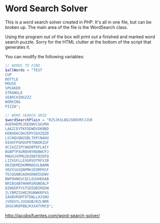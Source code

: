 # Word Search Solver

This is a word search solver created in PHP. It's all in one file, but can be broken up. The main area of the file is the WordSearch class.

Using the program out of the box will print out a finished and marked word search puzzle. Sorry for the HTML clutter at the bottom of the script that generates it.

You can modify the following variables:
```php
// WORDS TO FIND
$allWords = "TEST
CUP
BOTTLE
MOUSE
SPEAKER
STRANGLE
SEARCHINGZZZ
WORKING
PIZZA";

// WORD SEARCH GRID
$wordSearchPlain = "RZSJKSLBQJSRDVRFJJSR
AUERHEMSJDEDWVCGGVRH
LAAZCEVTKFDDWDXOKBBD
KERHOACQHJEMYSQXZQZD
LSCNQVQNZOBLTKPCNAHU
OIHXFPGROXPRTNNORZGF
QCIAZZIPCWADBTKFLAIY
BGNPTPXURNVNYNOBWCPJ
RNGHJXPMGZAIDBTBINTQ
LIZVGFLLEXGRVUTRFXJB
OKZQKMEDKMMNOGVLBAMN
VRZSSGXQNPMHJEOMFRSF
TOJQGNBSAOHGKWOIGEWV
BWPOHNEUCQCLEUUHEKAB
NRIBSABTHHHRSRQNOALP
DZWQERTVSTSEEQBIREDW
ILYBMZIUHEZKUNWKRPVG
IAXBVRGMTOTDWLLHJSNU
JVOQVYLJUVAQBJRZLNRR
ZKGCHROPBBJKXXATVMCQ";
```

http://jacobsifuentes.com/word-search-solver/
